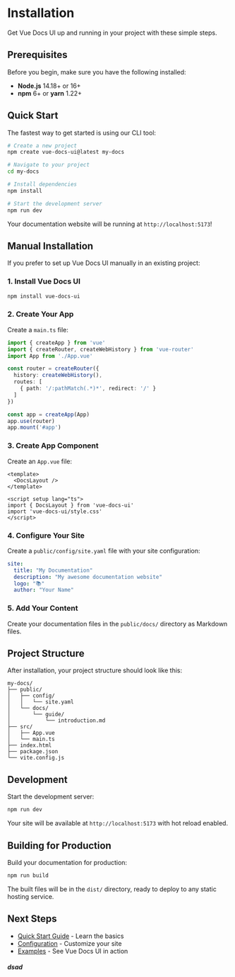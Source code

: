 # Installation

Get Vue Docs UI up and running in your project with these simple steps.

## Prerequisites
Before you begin, make sure you have the following installed:

- **Node.js** 14.18+ or 16+
- **npm** 6+ or **yarn** 1.22+

## Quick Start

The fastest way to get started is using our CLI tool:

```bash
# Create a new project
npm create vue-docs-ui@latest my-docs

# Navigate to your project
cd my-docs

# Install dependencies
npm install

# Start the development server
npm run dev
```

Your documentation website will be running at `http://localhost:5173`!

## Manual Installation

If you prefer to set up Vue Docs UI manually in an existing project:

### 1. Install Vue Docs UI

```bash
npm install vue-docs-ui
```

### 2. Create Your App

Create a `main.ts` file:

```typescript
import { createApp } from 'vue'
import { createRouter, createWebHistory } from 'vue-router'
import App from './App.vue'

const router = createRouter({
  history: createWebHistory(),
  routes: [
    { path: '/:pathMatch(.*)*', redirect: '/' }
  ]
})

const app = createApp(App)
app.use(router)
app.mount('#app')
```

### 3. Create App Component

Create an `App.vue` file:

```vue
<template>
  <DocsLayout />
</template>

<script setup lang="ts">
import { DocsLayout } from 'vue-docs-ui'
import 'vue-docs-ui/style.css'
</script>
```

### 4. Configure Your Site

Create a `public/config/site.yaml` file with your site configuration:

```yaml
site:
  title: "My Documentation"
  description: "My awesome documentation website"
  logo: "📚"
  author: "Your Name"
```

### 5. Add Your Content

Create your documentation files in the `public/docs/` directory as Markdown files.

## Project Structure

After installation, your project structure should look like this:

```
my-docs/
├── public/
│   ├── config/
│   │   └── site.yaml
│   └── docs/
│       └── guide/
│           └── introduction.md
├── src/
│   ├── App.vue
│   └── main.ts
├── index.html
├── package.json
└── vite.config.js
```

## Development

Start the development server:

```bash
npm run dev
```

Your site will be available at `http://localhost:5173` with hot reload enabled.

## Building for Production

Build your documentation for production:

```bash
npm run build
```

The built files will be in the `dist/` directory, ready to deploy to any static hosting service.

## Next Steps

- [Quick Start Guide](/guide/quick-start) - Learn the basics
- [Configuration](/guide/configuration) - Customize your site
- [Examples](/examples) - See Vue Docs UI in action 


##### dsad